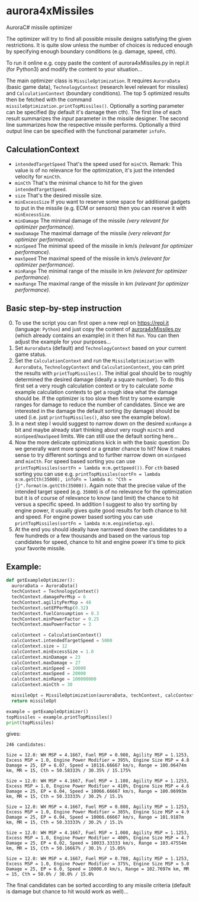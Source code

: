 # aurora4xMissiles
AuroraC# missile optimizer

The optimizer will try to find all possible missile designs satisfying the
given restrictions. It is quite slow unless the number of choices is reduced
enough by specifying enough boundary conditions (e.g. damage, speed, cth).

To run it online e.g. copy paste the content of aurora4xMissiles.py in
repl.it (for Python3) and modify the content to your situation...

The main optimizer class is `MissileOptimization`. It requires `AuroraData`
(basic game data), `TechnologyContext` (research level relevant for missiles)
and `CalculationContext` (boundary conditions). The top 5 optimized results 
then be fetched with the command `missileOptimization.printTopMissiles()`.
Optionally a sorting parameter can be specified (by default it's damage then cth).
The first line of each result summarizes the _input_ parameter in the missile designer.
The second line summarizes how the respective missile performs.
Optionally a third output line can be specified with the functional parameter `infoFn`.


## CalculationContext

* `intendedTargetSpeed`
That's the speed used for `minCth`. Remark: This value is of no relevance for the optimization, it's just the intended velocity for `minCth`.
* `minCth`
That's the minimal chance to hit for the given `intendedTargetSpeed`.
* `size`
That's the desired missile size.
* `minExcessSize`
If you want to reserve some space for additional gadgets to put in the missile (e.g. ECM or sensors) then you can reserve it with `minExcessSize`.
* `minDamage`
The minimal damage of the missile _(very relevant for optimizer performance)_.
* `maxDamage`
The maximal damage of the missile _(very relevant for optimizer performance)_.
* `minSpeed`
The minimal speed of the missile in km/s _(relevant for optimizer performance)_.
* `maxSpeed`
The maximal speed of the missile in km/s _(relevant for optimizer performance)_.
* `minRange`
The minimal range of the missile in km _(relevant for optimizer performance)_.
* `maxRange`
The maximal range of the missile in km _(relevant for optimizer performance)_.


## Basic step-by-step instruction

0. To use the script you can first open a new repl on https://repl.it (language: `Python`) and just copy the content of [aurora4xMissiles.py](https://raw.githubusercontent.com/jjermann/aurora4xMissiles/master/aurora4xMissiles.py) (which already contains an example) in it then hit `Run`.
You can then adjust the example for your purposes...
1. Set `AuroraData` (default) and `TechnologyContext` based on your current game status.
2. Set the `CalculationContext` and run the `MissileOptimization` with `AuroraData`, `TechnologyContext` and `CalculationContext`, you can print the results with `printTopMissiles()`.
The initial goal should be to roughly determined the desired damage (ideally a square number).
To do this first set a very rough calculation context or try to calculate *some* example calculation contexts to get a rough idea what the damage should be.
If the optimizer is too slow then first try some example ranges for damage to reduce the number of candidates.
Since we are interested in the damage the default sorting (by damage) should be used (i.e. just `printTopMissiles()`, also see the example below).
3. In a next step I would suggest to narrow down on the desired `minRange` a bit and maybe already start thinking about very rough `minCth` and `minSpeed`/`maxSpeed` limits.
We can still use the default sorting here...
4. Now the more delicate optimizations kick in with the basic question: Do we generally want more speed or a greater chance to hit?
Now it makes sense to try different sortings and to further narrow down on `minSpeed` and `minCth`.
For speed based sorting you can use `printTopMissiles(sortFn = lambda m:m.getSpeed())`.
For `cth` based sorting you can use e.g. `printTopMissiles(sortFn = lambda m:m.getCth(35000), infoFn = lambda m: "Cth = {}".format(m.getCth(35000))`.
Again note that the precise value of the intended target speed (e.g. `35000`) is of no relevance for the optimization but it is of course of relevance to know (and limit) the chance to hit versus a specific speed.
In addition I suggest to also try sorting by engine power, it usually gives quite good results for both chance to hit and speed.
For engine power based sorting you can use `printTopMissiles(sortFn = lambda m:m.engineSetup.ep)`.
5. At the end you should ideally have narrowed down the candidates to a few hundreds or a few thousands and based on the various top candidates for speed, chance to hit and engine power it's time to pick your favorite missile.


## Example:

```python
def getExampleOptimizer():
  auroraData = AuroraData()
  techContext = TechnologyContext()
  techContext.damagePerMsp = 6
  techContext.agilityPerMsp = 48
  techContext.setEPPerMsp(0.32)
  techContext.fuelConsumption = 0.3
  techContext.minPowerFactor = 0.25
  techContext.maxPowerFactor = 3

  calcContext = CalculationContext()
  calcContext.intendedTargetSpeed = 5000
  calcContext.size = 12
  calcContext.minExcessSize = 1.0
  calcContext.minDamage = 23
  calcContext.maxDamage = 27
  calcContext.minSpeed = 10000
  calcContext.maxSpeed = 20000
  calcContext.minRange = 100000000
  calcContext.minCth = 30

  missileOpt = MissileOptimization(auroraData, techContext, calcContext)
  return missileOpt

example = getExampleOptimizer()
topMissiles = example.printTopMissiles()
print(topMissiles)
```

gives:

```
246 candidates:

Size = 12.0: WH MSP = 4.1667, Fuel MSP = 0.908, Agility MSP = 1.1253, Excess MSP = 1.0, Engine Power Modifier = 395%, Engine Size MSP = 4.8
Damage = 25, EP = 6.07, Speed = 10116.66667 km/s, Range = 100.06474m km, MR = 15, Cth = 50.58333% / 30.35% / 15.175%

Size = 12.0: WH MSP = 4.1667, Fuel MSP = 1.108, Agility MSP = 1.1253, Excess MSP = 1.0, Engine Power Modifier = 410%, Engine Size MSP = 4.6
Damage = 25, EP = 6.04, Speed = 10066.66667 km/s, Range = 100.06993m km, MR = 15, Cth = 50.33333% / 30.2% / 15.1%

Size = 12.0: WH MSP = 4.1667, Fuel MSP = 0.808, Agility MSP = 1.1253, Excess MSP = 1.0, Engine Power Modifier = 385%, Engine Size MSP = 4.9
Damage = 25, EP = 6.04, Speed = 10066.66667 km/s, Range = 101.9187m km, MR = 15, Cth = 50.33333% / 30.2% / 15.1%

Size = 12.0: WH MSP = 4.1667, Fuel MSP = 1.008, Agility MSP = 1.1253, Excess MSP = 1.0, Engine Power Modifier = 400%, Engine Size MSP = 4.7
Damage = 25, EP = 6.02, Speed = 10033.33333 km/s, Range = 103.47554m km, MR = 15, Cth = 50.16667% / 30.1% / 15.05%

Size = 12.0: WH MSP = 4.1667, Fuel MSP = 0.708, Agility MSP = 1.1253, Excess MSP = 1.0, Engine Power Modifier = 375%, Engine Size MSP = 5.0
Damage = 25, EP = 6.0, Speed = 10000.0 km/s, Range = 102.7697m km, MR = 15, Cth = 50.0% / 30.0% / 15.0%
```

The final candidates can be sorted according to any missile criteria
(default is damage but chance to hit would work as well)...
